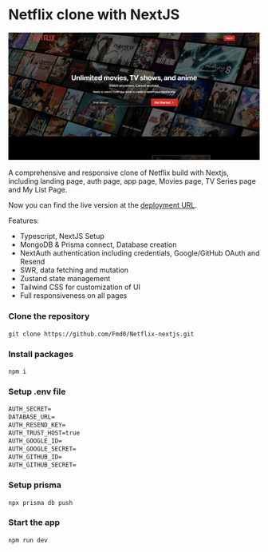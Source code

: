 # Netflix clone with NextJS

![screenshot](https://github.com/Fmd0/assets/blob/main/Netflix-NextJs-screenshot.jpg?raw=true)

A comprehensive and responsive clone of Netflix build with Nextjs, including landing page, auth page, app page, Movies page, TV Series page and My List Page.

Now you can find the live version at the [deployment URL](https://netflix-nextjs-mu.vercel.app/landing).


Features:

- Typescript, NextJS Setup
- MongoDB & Prisma connect, Database creation
- NextAuth authentication including credentials, Google/GitHub OAuth and Resend 
- SWR, data fetching and mutation
- Zustand state management 
- Tailwind CSS for customization of UI
- Full responsiveness on all pages


### Clone the repository

```shell
git clone https://github.com/Fmd0/Netflix-nextjs.git
```

### Install packages

```shell
npm i
```

### Setup .env file


```env
AUTH_SECRET=
DATABASE_URL=
AUTH_RESEND_KEY=
AUTH_TRUST_HOST=true
AUTH_GOOGLE_ID=
AUTH_GOOGLE_SECRET=
AUTH_GITHUB_ID=
AUTH_GITHUB_SECRET=
```

### Setup prisma

```shell
npx prisma db push
```

### Start the app

```shell
npm run dev
```
